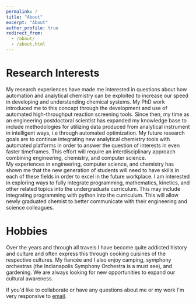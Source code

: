 ```yaml
---
permalink: /
title: "About"
excerpt: "About"
author_profile: true
redirect_from: 
  - /about/
  - /about.html
---
```





Research Interests
======
My research experiences have made me interested in questions about how automation and analytical chemistry can be exploited to increase our speed in developing and understanding chemical systems. My PhD work introduced me to this concept through the development and use of automated high-throughput reaction screening tools. Since then, my time as an engineering postdoctoral scientist has expanded my knowledge base to include methodologies for utilizing data produced from analytical instrument in intelligent ways, i.e through automated optimization. My future research goals are to continue integrating new analytical chemistry tools with automated platforms in order to answer the question of interests in even faster timeframes. This effort will require an interdisciplinary approach combining engineering, chemistry, and computer science. 
<br>
My experiences in engineering, computer science, and chemistry has shown me that the new generation of students will need to have skills in each of these fields in order to excel in the future workplace. I am interested in exploring ways to fully integrate programming, mathematics, kinetics, and other related topics into the undergraduate curriculum. This may include integrating programming with python into the curriculum. This will allow newly graduated chemist to better communicate with their engineering and science colleagues. <br>


Hobbies
======
Over the years and through all travels I have become quite addicted history and culture and often express this through cooking cuisines of the respective cultures. My fiancée and I also enjoy camping, symphony orchestras (the Indianapolis Symphony Orchestra is a must see), and gardening. We are always looking for new opportunities to expand our cultural awareness.


If you'd like to collaborate or have any questions about me or my work I'm very responsive to <a href="mailto:m.wleklinski@lilly.com">email</a>. 
